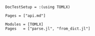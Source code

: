 ```@meta
DocTestSetup = :(using TOMLX)
```

```@index
Pages = ["api.md"]
```

```@autodocs
Modules = [TOMLX]
Pages   = ["parse.jl", "from_dict.jl"]
```
